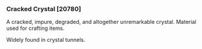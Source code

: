 ### Cracked Crystal [20780]

A cracked, impure, degraded, and altogether unremarkable crystal. Material used for crafting items.

Widely found in crystal tunnels.